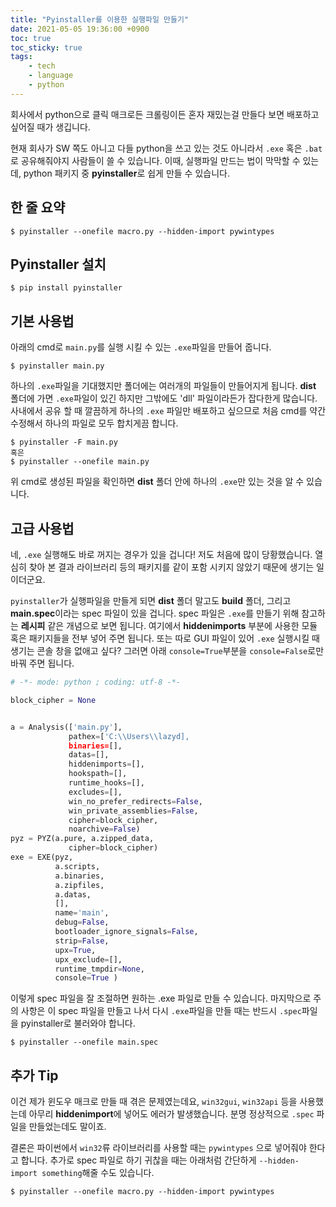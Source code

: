 ```yaml
---
title: "Pyinstaller를 이용한 실행파일 만들기"
date: 2021-05-05 19:36:00 +0900
toc: true
toc_sticky: true
tags:
    - tech
    - language
    - python
---
```


회사에서 python으로 클릭 매크로든 크롤링이든 혼자 재밌는걸 만들다 보면 배포하고 싶어질 때가 생깁니다.

현재 회사가 SW 쪽도 아니고 다들 python을 쓰고 있는 것도 아니라서 `.exe` 혹은 `.bat`로 공유해줘야지 사람들이 쓸 수 있습니다. 이때, 실행파일 만드는 법이 막막할 수 있는데, python 패키지 중 **pyinstaller**로 쉽게 만들 수 있습니다.

## 한 줄 요약

```console
$ pyinstaller --onefile macro.py --hidden-import pywintypes
```

## Pyinstaller 설치

```console
$ pip install pyinstaller
```

## 기본 사용법

아래의 cmd로 `main.py`를 실행 시킬 수 있는 `.exe`파일을 만들어 줍니다.

```console
$ pyinstaller main.py
```

하나의 `.exe`파일을 기대했지만 폴더에는 여러개의 파일들이 만들어지게 됩니다. **dist** 폴더에 가면 `.exe`파일이 있긴 하지만 그밖에도 'dll' 파일이라든가 잡다한게 많습니다. 사내에서 공유 할 때 깔끔하게 하나의 `.exe` 파일만 배포하고 싶으므로 처음 cmd를 약간 수정해서 하나의 파일로 모두 합치게끔 합니다.

```console
$ pyinstaller -F main.py
혹은
$ pyinstaller --onefile main.py
```

위 cmd로 생성된 파일을 확인하면 **dist** 폴더 안에 하나의 `.exe`만 있는 것을 알 수 있습니다.

## 고급 사용법

네, `.exe` 실행해도 바로 꺼지는 경우가 있을 겁니다! 저도 처음에 많이 당황했습니다. 열심히 찾아 본 결과 라이브러리 등의 패키지를 같이 포함 시키지 않았기 때문에 생기는 일이더군요.

`pyinstaller`가 실행파일을 만들게 되면 **dist** 폴더 말고도 **build** 폴더, 그리고 **main.spec**이라는 spec 파일이 있을 겁니다. spec 파일은 `.exe`를 만들기 위해 참고하는 **레시피** 같은 개념으로 보면 됩니다. 여기에서 **hiddenimports** 부분에 사용한 모듈 혹은 패키지들을 전부 넣어 주면 됩니다. 또는 따로 GUI 파일이 있어 `.exe` 실행시킬 때 생기는 콘솔 창을 없애고 싶다? 그러면 아래 `console=True`부분을 `console=False`로만 바꿔 주면 됩니다.

```python
# -*- mode: python ; coding: utf-8 -*-

block_cipher = None


a = Analysis(['main.py'],
             pathex=['C:\\Users\\lazyd],
             binaries=[],
             datas=[],
             hiddenimports=[],
             hookspath=[],
             runtime_hooks=[],
             excludes=[],
             win_no_prefer_redirects=False,
             win_private_assemblies=False,
             cipher=block_cipher,
             noarchive=False)
pyz = PYZ(a.pure, a.zipped_data,
             cipher=block_cipher)
exe = EXE(pyz,
          a.scripts,
          a.binaries,
          a.zipfiles,
          a.datas,
          [],
          name='main',
          debug=False,
          bootloader_ignore_signals=False,
          strip=False,
          upx=True,
          upx_exclude=[],
          runtime_tmpdir=None,
          console=True )
```

이렇게 spec 파일을 잘 조절하면 원하는 .exe 파일로 만들 수 있습니다. 마지막으로 주의 사항은 이 spec 파일을 만들고 나서 다시 `.exe`파일을 만들 때는 반드시 `.spec`파일을 pyinstaller로 불러와야 합니다.

```console
$ pyinstaller --onefile main.spec
```

## 추가 Tip

이건 제가 윈도우 매크로 만들 때 겪은 문제였는데요, `win32gui`, `win32api` 등을 사용했는데 아무리 **hiddenimport**에 넣어도 에러가 발생했습니다. 분명 정상적으로 `.spec` 파일을 만들었는데도 말이죠.

결론은 파이썬에서 `win32`류 라이브러리를 사용할 때는 `pywintypes` 으로 넣어줘야 한다고 합니다. 추가로 spec 파일로 하기 귀찮을 때는 아래처럼 간단하게 `--hidden-import something`해줄 수도 있습니다.

```console
$ pyinstaller --onefile macro.py --hidden-import pywintypes
```
